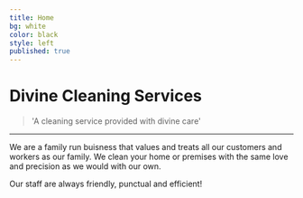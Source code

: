 ```yaml
---
title: Home
bg: white
color: black
style: left
published: true
---
```

# **Divine Cleaning Services**

>'A cleaning service provided with divine care'

---

We are a family run buisness that values and treats all our customers and workers as our family. We clean your home or premises with the same love and precision as we would with our own.
  
Our staff are always friendly, punctual and efficient!

